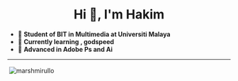 <h1 align="center">Hi 👋, I'm Hakim </h1>

- :thinking: **Student of BIT in Multimedia at Universiti Malaya**
- :footprints: **Currently learning , godspeed**
- :eyes: **Advanced in Adobe Ps and Ai**

--------------------------------------------------------------------------------------------------------------------------------------------------------------------------------

<p>&nbsp;<img align="center" src="https://github-readme-stats.vercel.app/api?username=amirulhakim&theme=tokyonight&show_icons=true&locale=en" alt="marshmirullo" /></p>

